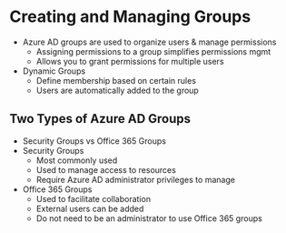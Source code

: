 # Creating and Managing Groups

- Azure AD groups are used to organize users & manage permissions
    - Assigning permissions to a group simplifies permissions mgmt
    - Allows you to grant permissions for multiple users
- Dynamic Groups
    - Define membership based on certain rules
    - Users are automatically added to the group

## Two Types of Azure AD Groups
- Security Groups vs Office 365 Groups
- Security Groups
    - Most commonly used
    - Used to manage access to resources
    - Require Azure AD administrator privileges to manage
- Office 365 Groups
    - Used to facilitate collaboration
    - External users can be added
    - Do not need to be an administrator to use Office 365 groups

